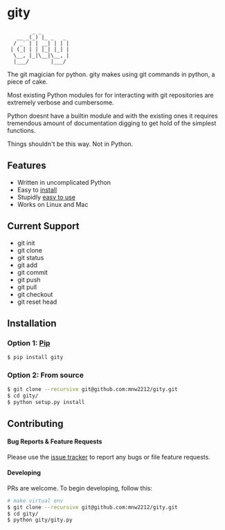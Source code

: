 # gity

```
        _ _         
   __ _(_) |_ _   _ 
  / _` | | __| | | |
 | (_| | | |_| |_| |
  \__, |_|\__|\__, |
  |___/       |___/ 

```
The git magician for python. gity makes using git commands in python, a piece of cake.

Most existing Python modules for for interacting with git repositories are extremely verbose and cumbersome. 

Python doesnt have a builtin module and with the existing ones it requires tremendous amount of documentation digging to get hold of the simplest functions.

Things shouldn't be this way. Not in Python.

## Features

- Written in uncomplicated Python
- Easy to [install](https://github.com/mnw2212/gity#installation)
- Stupidly [easy to use](https://github.com/mnw2212/gity#usage)
- Works on Linux and Mac

## Current Support
- git init
- git clone
- git status
- git add
- git commit
- git push
- git pull
- git checkout
- git reset head

## Installation


### Option 1: [Pip](https://pypi.python.org/pypi/gity)

```bash
$ pip install gity
```

### Option 2: From source

```bash
$ git clone --recursive git@github.com:mnw2212/gity.git
$ cd gity/
$ python setup.py install
```

## Contributing

#### Bug Reports & Feature Requests

Please use the [issue tracker](https://github.com/mnw2212/gity/issues) to report any bugs or file feature requests.

#### Developing

PRs are welcome. To begin developing, follow this:

```bash
# make virtual env
$ git clone --recursive git@github.com:mnw2212/gity.git
$ cd gity/
$ python gity/gity.py
```